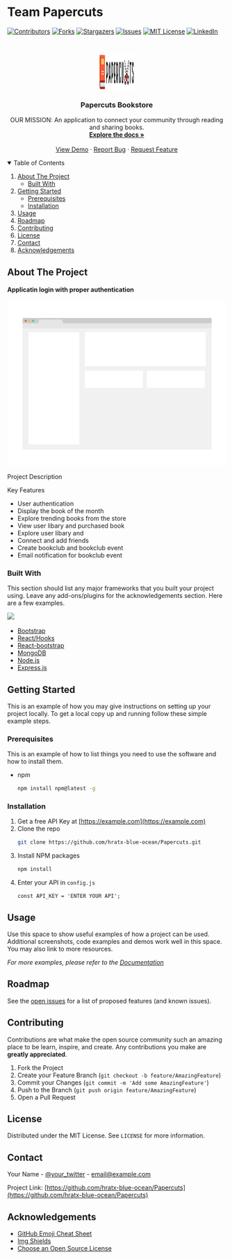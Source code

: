 # Team Papercuts

[![Contributors][contributors-shield]][contributors-url]
[![Forks][forks-shield]][forks-url]
[![Stargazers][stars-shield]][stars-url]
[![Issues][issues-shield]][issues-url]
[![MIT License][license-shield]][license-url]
[![LinkedIn][linkedin-shield]][linkedin-url]

<!-- PROJECT LOGO -->
<br />
<p align="center">
  <a href="https://github.com/hratx-blue-ocean/Papercuts">
    <img src="Docs/readMeImage/logo.png" alt="Logo" width="80" height="80">
  </a>

  <h3 align="center">Papercuts Bookstore</h3>

  <p align="center">
    OUR MISSION: An application to connect your community through reading and sharing books. 
    <br />
    <a href="https://github.com/hratx-blue-ocean/Papercuts"><strong>Explore the docs »</strong></a>
    <br />
    <br />
    <a href="https://github.com/hratx-blue-ocean/Papercuts">View Demo</a>
    ·
    <a href="https://github.com/hratx-blue-ocean/Papercuts/issues">Report Bug</a>
    ·
    <a href="https://github.com/hratx-blue-ocean/Papercuts/issues">Request Feature</a>
  </p>
</p>

<!-- TABLE OF CONTENTS -->
<details open="open">
  <summary>Table of Contents</summary>
  <ol>
    <li>
      <a href="#about-the-project">About The Project</a>
      <ul>
        <li><a href="#built-with">Built With</a></li>
      </ul>
    </li>
    <li>
      <a href="#getting-started">Getting Started</a>
      <ul>
        <li><a href="#prerequisites">Prerequisites</a></li>
        <li><a href="#installation">Installation</a></li>
      </ul>
    </li>
    <li><a href="#usage">Usage</a></li>
    <li><a href="#roadmap">Roadmap</a></li>
    <li><a href="#contributing">Contributing</a></li>
    <li><a href="#license">License</a></li>
    <li><a href="#contact">Contact</a></li>
    <li><a href="#acknowledgements">Acknowledgements</a></li>
  </ol>
</details>

<!-- ABOUT THE PROJECT -->

## About The Project

#### Applicatin login with proper authentication

[![Product Name Screen Shot][product-screenshot]](https://example.com)

Project Description

Key Features

- User authentication
- Display the book of the month
- Explore trending books from the store
- View user libary and purchased book
- Explore user libary and
- Connect and add friends
- Create bookclub and bookclub event
- Email notification for bookclub event

### Built With

This section should list any major frameworks that you built your project using. Leave any add-ons/plugins for the acknowledgements section. Here are a few examples.

<code><img height="80" src="https://user-images.githubusercontent.com/64542531/108141141-cf41ef00-7088-11eb-9c57-2ea309457cba.png"></code>

- [Bootstrap](https://getbootstrap.com)
- [React/Hooks](https://reactjs.org/)
- [React-bootstrap](https://react-bootstrap.github.io/)
- [MongoDB](https://www.mongodb.com/3)
- [Node.js](https://nodejs.org/en/)
- [Express.js](http://expressjs.com/)

<!-- GETTING STARTED -->

## Getting Started

This is an example of how you may give instructions on setting up your project locally.
To get a local copy up and running follow these simple example steps.

### Prerequisites

This is an example of how to list things you need to use the software and how to install them.

- npm
  ```sh
  npm install npm@latest -g
  ```

### Installation

1. Get a free API Key at [https://example.com](https://example.com)
2. Clone the repo
   ```sh
   git clone https://github.com/hratx-blue-ocean/Papercuts.git
   ```
3. Install NPM packages
   ```sh
   npm install
   ```
4. Enter your API in `config.js`
   ```JS
   const API_KEY = 'ENTER YOUR API';
   ```

<!-- USAGE EXAMPLES -->

## Usage

Use this space to show useful examples of how a project can be used. Additional screenshots, code examples and demos work well in this space. You may also link to more resources.

_For more examples, please refer to the [Documentation](https://example.com)_

<!-- ROADMAP -->

## Roadmap

See the [open issues](https://github.com/hratx-blue-ocean/Papercuts/issues) for a list of proposed features (and known issues).

<!-- CONTRIBUTING -->

## Contributing

Contributions are what make the open source community such an amazing place to be learn, inspire, and create. Any contributions you make are **greatly appreciated**.

1. Fork the Project
2. Create your Feature Branch (`git checkout -b feature/AmazingFeature`)
3. Commit your Changes (`git commit -m 'Add some AmazingFeature'`)
4. Push to the Branch (`git push origin feature/AmazingFeature`)
5. Open a Pull Request

<!-- LICENSE -->

## License

Distributed under the MIT License. See `LICENSE` for more information.

<!-- CONTACT -->

## Contact

Your Name - [@your_twitter](https://twitter.com/your_username) - email@example.com

Project Link: [https://github.com/hratx-blue-ocean/Papercuts](https://github.com/hratx-blue-ocean/Papercuts)

<!-- ACKNOWLEDGEMENTS -->

## Acknowledgements

- [GitHub Emoji Cheat Sheet](https://www.webpagefx.com/tools/emoji-cheat-sheet)
- [Img Shields](https://shields.io)
- [Choose an Open Source License](https://choosealicense.com)

<!-- MARKDOWN LINKS & IMAGES -->
<!-- https://www.markdownguide.org/basic-syntax/#reference-style-links -->

[contributors-shield]: https://img.shields.io/github/contributors/othneildrew/Best-README-Template.svg?style=for-the-badge
[contributors-url]: https://github.com/hratx-blue-ocean/Papercuts/graphs/contributors
[forks-shield]: https://img.shields.io/github/forks/othneildrew/Best-README-Template.svg?style=for-the-badge
[forks-url]: https://github.com/hratx-blue-ocean/Papercuts
[stars-shield]: https://img.shields.io/github/stars/othneildrew/Best-README-Template.svg?style=for-the-badge
[stars-url]: https://github.com/hratx-blue-ocean/Papercuts/stargazers
[issues-shield]: https://img.shields.io/github/issues/othneildrew/Best-README-Template.svg?style=for-the-badge
[issues-url]: https://github.com/hratx-blue-ocean/Papercuts/issues
[license-shield]: https://img.shields.io/github/license/othneildrew/Best-README-Template.svg?style=for-the-badge
[license-url]: https://github.com/hratx-blue-ocean/Papercuts/blob/main/LICENSE
[linkedin-shield]: https://img.shields.io/badge/-LinkedIn-black.svg?style=for-the-badge&logo=linkedin&colorB=555
[linkedin-url]: https://www.linkedin.com/school/hack-reactor/mycompany/
[product-screenshot]: Docs/readMeImage/screenshot.png
